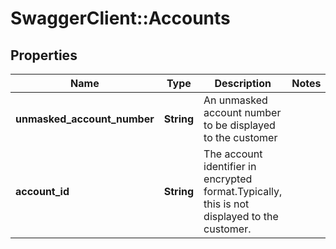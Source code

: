 # SwaggerClient::Accounts

## Properties
Name | Type | Description | Notes
------------ | ------------- | ------------- | -------------
**unmasked_account_number** | **String** | An unmasked account number to be displayed to the customer | 
**account_id** | **String** | The account identifier in encrypted format.Typically, this is not displayed to the customer. | 

